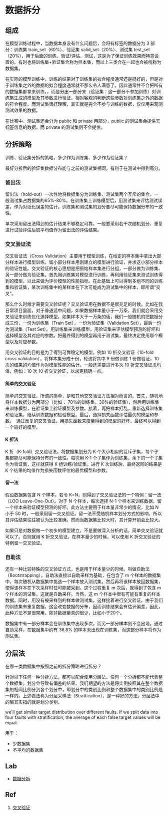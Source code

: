 # 数据拆分

## 组成

在模型训练过程中，当数据本身没有什么问题后，会将有标签的数据分为 3 部分：训练集 train_set（60%）、验证集 valid_set（20%）、测试集 test_set（20%），用于后面的训练、验证/评估、测试，这是为了保证训练效果而特意设置的。有时也将训练集+验证集合称为样本集，而以上三类合在一起也会被统称为数据集。

在实际的模型训练中，训练的结果对于训练集的拟合程度通常还是挺好的，但是对于训练集之外的数据的拟合程度通常就不那么令人满意了。因此通常并不会把所有的数据集都拿来训练，，而是分出一部分来（验证集：这一部分不参加训练）对训练集生成的模型及其参数进行验证，相对客观的判断这些参数对训练集之外的数据的符合程度。而测试集很好理解，其实就是完全不参与训练的数据，仅仅用来观测测试效果的数据。

在比赛中，测试集还会分为 public 和 private 两部分，public 的测试集会提供无标签信息的数据，而 private 的测试集则不会提供。

## 分拆策略

训练、验证集分拆的策略，多少作为训练集、多少作为验证集？

最好分拆后的验证集数据分布能与之前的测试集相同，有利于在测试中得到高分。

### 留出法

留出法（hold-out）一次性地将数据集分为训练集、测试集两个互斥的集合，一般测试集占数据集的65%-80%。在训练集上训练模型后，用测试集来评估测试误差，作为对泛化误差的估计。训练集和测试集的划分要尽可能保持数据分布的一致性。

单次采用留出法得到的估计结果不够稳定可靠，一般要采用若干次随机划分、重复进行试验评估后取平均值作为留出法的评估结果。

### 交叉验证法

交叉验证法（Cross Validation）主要用于模型训练，在给定的样本集中拿出大部分样本进行模型训练，留小部分样本用刚建立的模型进行验证，并求这小部分样本的验证性能。交叉验证的核心思想是把原始样本集进行分组，一部分做为训练集、另一部分做为验证集。首先用训练集对模型进行训练，再利用验证集来测试训练得到的模型，以此来做为评价模型的性能指标。在此基础上可以得到多组不同的训练集和验证集，某次训练集中的某样本在下次可能成为测试集中的样本，即所谓“交叉”。　

那么什么时候才需要交叉验证呢？交叉验证用在数据不是很充足的时候。比如在我日常项目里面，对于普通适中问题，如果数据样本量小于一万条，我们就会采用交叉验证来训练优化选择模型。如果样本大于一万条的话，我们一般随机的把数据分成三份，一份为训练集（Train Set），一份为验证集（Validation Set），最后一份为测试集（Test  Set）。用训练集来训练模型，用验证集来评估模型预测的好坏和选择模型及其对应的参数。把最终得到的模型再用于测试集，最终决定使用哪个模型以及对应参数。

用交叉验证的目的是为了得到可靠稳定的模型。例如 10 折交叉验证（10-fold cross validation），将样本集分成十份，轮流将其中 9 份做训练 1 份做验证，10 次的结果的均值作为对模型性能的估计。一般还需要进行多次 10 折交叉验证求均值，例如：10 次 10 折交叉验证，以求更精确一点。

#### 简单的交叉验证

简单的交叉验证，所谓的简单，是和其他交叉验证方法相对而言的。首先，随机地将样本数据分为两部分（比如：  70%的训练集，30%的验证集），然后用训练集来训练模型，在验证集上验证模型及参数。接着，再把样本打乱，重新选择训练集和验证集，继续训练数据和检验模型。最后，选择损失函数评估最优的模型和参数。　通过反复的交叉验证，用损失函数来度量得到的模型的好坏，最终可以得到一个较好的模型。

#### K 折法

K 折（K-fold）交叉验证法，将数据集划分为 K 个大小相似的互斥子集，每个子集都能尽可能保持分布的一致性。每次用 K-1 个子集作为训练集，余下的一个子集作为验证集，这样就获得 K 组训练/验证集。进行 K 次训练后，最终返回的结果是 K 个结果的均值作为损失函数评估的最优模型和参数。

#### 留一法

假设数据集包含 N 个样本，若令 K=N，则得到了交叉验证法的一个特例：留一法（LOO Leave-One-Out）。对于 N 个样本，每次选择 N-1 个样本来训练数据，留一个样本来验证模型预测的好坏。此方法主要用于样本量非常少的情况，比如 N 小于 50 时，一般采用留一交叉验证。留一法不受随机样本划分方式的影响，所以其评估结果往往被认为比较准确。然而当数据集比较大时，其计算开销会比较大。

如果只是对数据做一个初步的模型建立，不是要做深入分析的话，简单交叉验证就可以了。否则就用 K 折交叉验证。在样本量少的时候，可以使用 K 折交叉验证的特例留一交叉验证。

### 自助法

还有一种比较特殊的交叉验证方式，也是用于样本量少的时候。叫做自助法（Bootstrapping）。自助法直接以自助采样为基础，在包含了 m 个样本的数据集中，每次随机从数据集中挑选一个样本放入测试集，然后再将该样本放回数据集，使得该样本在下次采样时任可能被采到。这个过程重复 m 次后，就得到了包含 m 个样本的测试集，这就是自助采样。当然，这 m 个样本中很有可能有重复的样本数据。同时，用没有被采样到的样本做测试集，这样接着进行交叉验证。由于我们的训练集有重复数据，这会改变数据的分布，因而训练结果会有估计偏差，因此，此种方法不是很常用，除非数据量真的很少，比如小于20个。

数据集中有一部分样本会在训练集中出现多次，而另一部分样本则不会出现。通过自助采样，在数据集中约有 $36.8\%$ 的样本未出现在训练集，而这部分样本将作为测试集。

## 分层法

在哪一类数据集中按照之前的拆分策略进行拆分？

针对以下任何一种分拆方法，都可以配合使用分层法。任何一个分拆都不能代表整个数据集，划分会导致有偏差的结果。我们期望的方法是将实例按照其在整个数据集的相同比例分到各个划分中，即划分中的类别比例和整个数据集中的类别比例是一样的。上述做法称为分层采样法（Stratfication），是一种好的方法。分层法中的层其实指的就是划分类别。

we'll get similar target distribution over different faults. If we split data into four faults with stratification, the average of each false target values will be equal.

用于：

- 少数据集
- 不平均的数据集


## Lab

- [数据分拆](50_separation.ipynb)

## Ref

1. [交叉验证](https://baike.baidu.com/item/%E4%BA%A4%E5%8F%89%E9%AA%8C%E8%AF%81/8543100?fr=aladdin)

